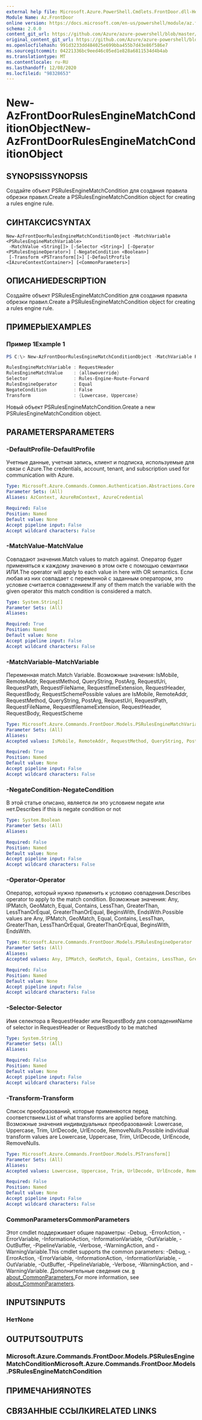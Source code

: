 ```yaml
---
external help file: Microsoft.Azure.PowerShell.Cmdlets.FrontDoor.dll-Help.xml
Module Name: Az.FrontDoor
online version: https://docs.microsoft.com/en-us/powershell/module/az.frontdoor/new-azfrontdoorrulesenginematchconditionobject
schema: 2.0.0
content_git_url: https://github.com/Azure/azure-powershell/blob/master/src/FrontDoor/FrontDoor/help/New-AzFrontDoorRulesEngineMatchConditionObject.md
original_content_git_url: https://github.com/Azure/azure-powershell/blob/master/src/FrontDoor/FrontDoor/help/New-AzFrontDoorRulesEngineMatchConditionObject.md
ms.openlocfilehash: 991d3233dd484025e699bba455b7d43e86f586e7
ms.sourcegitcommit: 04221336bc9eed46c05ed1e828a6811534d4b4ab
ms.translationtype: MT
ms.contentlocale: ru-RU
ms.lasthandoff: 12/08/2020
ms.locfileid: "98328653"
---
```

# <span data-ttu-id="f1a22-101">New-AzFrontDoorRulesEngineMatchConditionObject</span><span class="sxs-lookup"><span data-stu-id="f1a22-101">New-AzFrontDoorRulesEngineMatchConditionObject</span></span>

## <span data-ttu-id="f1a22-102">SYNOPSIS</span><span class="sxs-lookup"><span data-stu-id="f1a22-102">SYNOPSIS</span></span>
<span data-ttu-id="f1a22-103">Создайте объект PSRulesEngineMatchCondition для создания правила обрезки правил.</span><span class="sxs-lookup"><span data-stu-id="f1a22-103">Create a PSRulesEngineMatchCondition object for creating a rules engine rule.</span></span>

## <span data-ttu-id="f1a22-104">СИНТАКСИС</span><span class="sxs-lookup"><span data-stu-id="f1a22-104">SYNTAX</span></span>

```
New-AzFrontDoorRulesEngineMatchConditionObject -MatchVariable <PSRulesEngineMatchVariable>
 -MatchValue <String[]> [-Selector <String>] [-Operator <PSRulesEngineOperator>] [-NegateCondition <Boolean>]
 [-Transform <PSTransform[]>] [-DefaultProfile <IAzureContextContainer>] [<CommonParameters>]
```

## <span data-ttu-id="f1a22-105">ОПИСАНИЕ</span><span class="sxs-lookup"><span data-stu-id="f1a22-105">DESCRIPTION</span></span>
<span data-ttu-id="f1a22-106">Создайте объект PSRulesEngineMatchCondition для создания правила обрезки правил.</span><span class="sxs-lookup"><span data-stu-id="f1a22-106">Create a PSRulesEngineMatchCondition object for creating a rules engine rule.</span></span>

## <span data-ttu-id="f1a22-107">ПРИМЕРЫ</span><span class="sxs-lookup"><span data-stu-id="f1a22-107">EXAMPLES</span></span>

### <span data-ttu-id="f1a22-108">Пример 1</span><span class="sxs-lookup"><span data-stu-id="f1a22-108">Example 1</span></span>
```powershell
PS C:\> New-AzFrontDoorRulesEngineMatchConditionObject -MatchVariable RequestHeader -Operator Equal -MatchValue allowoverride -Transform "LowerCase", "UpperCase"-Selector Rules-Engine-Route-Forward -NegateCondition $false

RulesEngineMatchVariable : RequestHeader
RulesEngineMatchValue    : {allowoverride}
Selector                 : Rules-Engine-Route-Forward
RulesEngineOperator      : Equal
NegateCondition          : False
Transform                : {Lowercase, Uppercase}
```

<span data-ttu-id="f1a22-109">Новый объект PSRulesEngineMatchCondition.</span><span class="sxs-lookup"><span data-stu-id="f1a22-109">Greate a new PSRulesEngineMatchCondition object.</span></span>

## <span data-ttu-id="f1a22-110">PARAMETERS</span><span class="sxs-lookup"><span data-stu-id="f1a22-110">PARAMETERS</span></span>

### <span data-ttu-id="f1a22-111">-DefaultProfile</span><span class="sxs-lookup"><span data-stu-id="f1a22-111">-DefaultProfile</span></span>
<span data-ttu-id="f1a22-112">Учетные данные, учетная запись, клиент и подписка, используемые для связи с Azure.</span><span class="sxs-lookup"><span data-stu-id="f1a22-112">The credentials, account, tenant, and subscription used for communication with Azure.</span></span>

```yaml
Type: Microsoft.Azure.Commands.Common.Authentication.Abstractions.Core.IAzureContextContainer
Parameter Sets: (All)
Aliases: AzContext, AzureRmContext, AzureCredential

Required: False
Position: Named
Default value: None
Accept pipeline input: False
Accept wildcard characters: False
```

### <span data-ttu-id="f1a22-113">-MatchValue</span><span class="sxs-lookup"><span data-stu-id="f1a22-113">-MatchValue</span></span>
<span data-ttu-id="f1a22-114">Совпадают значения.</span><span class="sxs-lookup"><span data-stu-id="f1a22-114">Match values to match against.</span></span>
<span data-ttu-id="f1a22-115">Оператор будет применяться к каждому значению в этом окте с помощью семантики ИЛИ.</span><span class="sxs-lookup"><span data-stu-id="f1a22-115">The operator will apply to each value in here with OR semantics.</span></span>
<span data-ttu-id="f1a22-116">Если любая из них совпадает с переменной с заданным оператором, это условие считается совпадением.</span><span class="sxs-lookup"><span data-stu-id="f1a22-116">If any of them match the variable with the given operator this match condition is considered a match.</span></span>

```yaml
Type: System.String[]
Parameter Sets: (All)
Aliases:

Required: True
Position: Named
Default value: None
Accept pipeline input: False
Accept wildcard characters: False
```

### <span data-ttu-id="f1a22-117">-MatchVariable</span><span class="sxs-lookup"><span data-stu-id="f1a22-117">-MatchVariable</span></span>
<span data-ttu-id="f1a22-118">Переменная match.</span><span class="sxs-lookup"><span data-stu-id="f1a22-118">Match Variable.</span></span>
<span data-ttu-id="f1a22-119">Возможные значения: IsMobile, RemoteAddr, RequestMethod, QueryString, PostArg, RequestUri, RequestPath, RequestFileName, RequestfimeExtension, RequestHeader, RequestBody, RequestScheme</span><span class="sxs-lookup"><span data-stu-id="f1a22-119">Possible values are IsMobile, RemoteAddr, RequestMethod, QueryString, PostArg, RequestUri, RequestPath, RequestFileName, RequestfilenameExtension, RequestHeader, RequestBody, RequestScheme</span></span>

```yaml
Type: Microsoft.Azure.Commands.FrontDoor.Models.PSRulesEngineMatchVariable
Parameter Sets: (All)
Aliases:
Accepted values: IsMobile, RemoteAddr, RequestMethod, QueryString, PostArgs, RequestUri, RequestPath, RequestFilename, RequestFilenameExtension, RequestHeader, RequestBody, RequestScheme

Required: True
Position: Named
Default value: None
Accept pipeline input: False
Accept wildcard characters: False
```

### <span data-ttu-id="f1a22-120">-NegateCondition</span><span class="sxs-lookup"><span data-stu-id="f1a22-120">-NegateCondition</span></span>
<span data-ttu-id="f1a22-121">В этой статье описано, является ли это условием negate или нет.</span><span class="sxs-lookup"><span data-stu-id="f1a22-121">Describes if this is negate condition or not</span></span>

```yaml
Type: System.Boolean
Parameter Sets: (All)
Aliases:

Required: False
Position: Named
Default value: None
Accept pipeline input: False
Accept wildcard characters: False
```

### <span data-ttu-id="f1a22-122">-Operator</span><span class="sxs-lookup"><span data-stu-id="f1a22-122">-Operator</span></span>
<span data-ttu-id="f1a22-123">Оператор, который нужно применить к условию совпадения.</span><span class="sxs-lookup"><span data-stu-id="f1a22-123">Describes operator to apply to the match condition.</span></span>
<span data-ttu-id="f1a22-124">Возможные значения: Any, IPMatch, GeoMatch, Equal, Contains, LessThan, GreaterThan, LessThanOrEqual, GreaterThanOrEqual, BeginsWith, EndsWith.</span><span class="sxs-lookup"><span data-stu-id="f1a22-124">Possible values are Any, IPMatch, GeoMatch, Equal, Contains, LessThan, GreaterThan, LessThanOrEqual, GreaterThanOrEqual, BeginsWith, EndsWith.</span></span>

```yaml
Type: Microsoft.Azure.Commands.FrontDoor.Models.PSRulesEngineOperator
Parameter Sets: (All)
Aliases:
Accepted values: Any, IPMatch, GeoMatch, Equal, Contains, LessThan, GreaterThan, LessThanOrEqual, GreaterThanOrEqual, BeginsWith, EndsWith

Required: False
Position: Named
Default value: None
Accept pipeline input: False
Accept wildcard characters: False
```

### <span data-ttu-id="f1a22-125">-Selector</span><span class="sxs-lookup"><span data-stu-id="f1a22-125">-Selector</span></span>
<span data-ttu-id="f1a22-126">Имя селектора в RequestHeader или RequestBody для совпадения</span><span class="sxs-lookup"><span data-stu-id="f1a22-126">Name of selector in RequestHeader or RequestBody to be matched</span></span>

```yaml
Type: System.String
Parameter Sets: (All)
Aliases:

Required: False
Position: Named
Default value: None
Accept pipeline input: False
Accept wildcard characters: False
```

### <span data-ttu-id="f1a22-127">-Transform</span><span class="sxs-lookup"><span data-stu-id="f1a22-127">-Transform</span></span>
<span data-ttu-id="f1a22-128">Список преобразований, которые применяются перед соответствием.</span><span class="sxs-lookup"><span data-stu-id="f1a22-128">List of what transforms are applied before matching.</span></span> <span data-ttu-id="f1a22-129">Возможные значения индивидуальных преобразований: Lowercase, Uppercase, Trim, UrlDecode, UrlEncode, RemoveNulls.</span><span class="sxs-lookup"><span data-stu-id="f1a22-129">Possible individual transform values are Lowercase, Uppercase, Trim, UrlDecode, UrlEncode, RemoveNulls.</span></span>

```yaml
Type: Microsoft.Azure.Commands.FrontDoor.Models.PSTransform[]
Parameter Sets: (All)
Aliases:
Accepted values: Lowercase, Uppercase, Trim, UrlDecode, UrlEncode, RemoveNulls

Required: False
Position: Named
Default value: None
Accept pipeline input: False
Accept wildcard characters: False
```

### <span data-ttu-id="f1a22-130">CommonParameters</span><span class="sxs-lookup"><span data-stu-id="f1a22-130">CommonParameters</span></span>
<span data-ttu-id="f1a22-131">Этот cmdlet поддерживает общие параметры: -Debug, -ErrorAction, -ErrorVariable, -InformationAction, -InformationVariable, -OutVariable, -OutBuffer, -PipelineVariable, -Verbose, -WarningAction, and -WarningVariable.</span><span class="sxs-lookup"><span data-stu-id="f1a22-131">This cmdlet supports the common parameters: -Debug, -ErrorAction, -ErrorVariable, -InformationAction, -InformationVariable, -OutVariable, -OutBuffer, -PipelineVariable, -Verbose, -WarningAction, and -WarningVariable.</span></span> <span data-ttu-id="f1a22-132">Дополнительные сведения см. [в about_CommonParameters.](http://go.microsoft.com/fwlink/?LinkID=113216)</span><span class="sxs-lookup"><span data-stu-id="f1a22-132">For more information, see [about_CommonParameters](http://go.microsoft.com/fwlink/?LinkID=113216).</span></span>

## <span data-ttu-id="f1a22-133">INPUTS</span><span class="sxs-lookup"><span data-stu-id="f1a22-133">INPUTS</span></span>

### <span data-ttu-id="f1a22-134">Нет</span><span class="sxs-lookup"><span data-stu-id="f1a22-134">None</span></span>

## <span data-ttu-id="f1a22-135">OUTPUTS</span><span class="sxs-lookup"><span data-stu-id="f1a22-135">OUTPUTS</span></span>

### <span data-ttu-id="f1a22-136">Microsoft.Azure.Commands.FrontDoor.Models.PSRulesEngineMatchCondition</span><span class="sxs-lookup"><span data-stu-id="f1a22-136">Microsoft.Azure.Commands.FrontDoor.Models.PSRulesEngineMatchCondition</span></span>

## <span data-ttu-id="f1a22-137">ПРИМЕЧАНИЯ</span><span class="sxs-lookup"><span data-stu-id="f1a22-137">NOTES</span></span>

## <span data-ttu-id="f1a22-138">СВЯЗАННЫЕ ССЫЛКИ</span><span class="sxs-lookup"><span data-stu-id="f1a22-138">RELATED LINKS</span></span>
